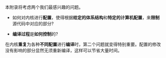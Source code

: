 本附录将考虑两个我们最感兴趣的问题。

- 如何对内核进行**配置**，使得根据**给定的体系结构**和**特定的计算机配置**，来**限制**源代码中对应的部分?

- **编译过程**是**如何控制**的?

在内核**重复**为各种**不同配置**进行**编译**时，第二个问题就变得特别重要。配置的修改没有影响的部分显然无须重新编译，这样可以节省大量时间。